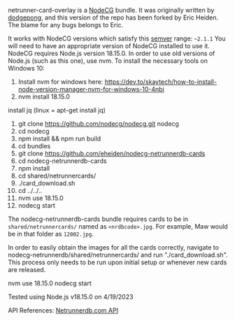 netrunner-card-overlay is a [NodeCG](http://github.com/nodecg/nodecg) bundle.
It was originally written by [dodgepong](https://github.com/dodgepong/nodecg-netrunnerdb-cards), and this version of the repo has been forked by Eric Heiden. The blame for any bugs belongs to Eric.

It works with NodeCG versions which satisfy this [semver](https://docs.npmjs.com/getting-started/semantic-versioning) range: `~2.1.1`
You will need to have an appropriate version of NodeCG installed to use it.
NodeCG requires Node.js version 18.15.0. In order to use old versions of Node.js (such as this one), use nvm.
To install the necessary tools on Windows 10:
1. Install nvm for windows here: https://dev.to/skaytech/how-to-install-node-version-manager-nvm-for-windows-10-4nbi
2. nvm install 18.15.0

install jq (linux = apt-get install jq)

1. git clone https://github.com/nodecg/nodecg.git nodecg
2. cd nodecg
3. npm install && npm run build
4. cd bundles
5. git clone https://github.com/eheiden/nodecg-netrunnerdb-cards
6. cd nodecg-netrunnerdb-cards
7. npm install
8. cd shared/netrunnercards/
9. ./card_download.sh
10. cd ../../..
11. nvm use 18.15.0
8. nodecg start

The nodecg-netrunnerdb-cards bundle requires cards to be in `shared/netrunnercards/` named as `<nrdbcode>.jpg`. For example, Maw would be in that folder as `12002.jpg`.

In order to easily obtain the images for all the cards correctly, navigate to nodecg-netrunnerdb/shared/netrunnercards/ and run "./card_download.sh". This process only needs to be run upon initial setup or whenever new cards are released.

nvm use 18.15.0
nodecg start

Tested using Node.js v18.15.0 on 4/19/2023

API References:
[Netrunnerdb.com API](https://netrunnerdb.com/api/doc)
